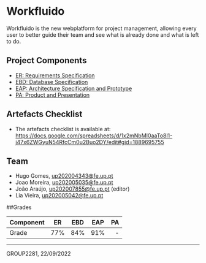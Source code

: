 # Workfluido

Workfluido is the new webplatform for project management, allowing every user to better guide their team and see what is already done and what is left to do.

## Project Components

* [ER: Requirements Specification](https://github.com/Hugo7gomes/FEUP_LBAW/blob/main/wiki/er.md)
* [EBD: Database Specification](https://github.com/Hugo7gomes/FEUP_LBAW/blob/main/wiki/ebd.md)
* [EAP: Architecture Specification and Prototype](https://github.com/Hugo7gomes/FEUP_LBAW/blob/main/wiki/eap.md)
* [PA: Product and Presentation](https://github.com/Hugo7gomes/FEUP_LBAW/blob/main/wiki/pa.md)

## Artefacts Checklist

* The artefacts checklist is available at: https://docs.google.com/spreadsheets/d/1x2mNbMI0aaTo8l1-j47x6ZWGyuN54RfcCm0u2Buo2DY/edit#gid=1889695755

## Team

* Hugo Gomes, up202004343@fe.up.pt
* Joao Moreira, up202005035@fe.up.pt
* João Araújo, up202007855@fe.up.pt (editor)
* Lia Vieira, up202005042@fe.up.pt


##Grades

| Component      |      ER     |   EBD   |   EAP  |  PA  |
| :---           |    :----:   |  :----: | :----: | ---: |
| Grade          |     77%     |   84%   |  91%   |   -  |


***
GROUP2281, 22/09/2022
